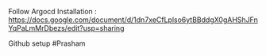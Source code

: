 Follow Argocd Installation :
https://docs.google.com/document/d/1dn7xeCfLplso6ytBBddgX0gAHShJFnYqPaLmMrDbezs/edit?usp=sharing


Github setup
#Prasham